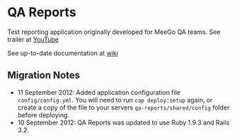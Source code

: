 # QA Reports

Test reporting application originally developed for MeeGo QA teams. See trailer at
[YouTube](http://www.youtube.com/watch?v=sOUkwJT2RBo)

See up-to-date documentation at [wiki](https://github.com/leonidas/qa-reports/wiki)

## Migration Notes

*   11 September 2012: Added application configuration file `config/config.yml`. You
    will need to run `cap deploy:setup` again, or create a copy of the file to your
    servers `qa-reports/shared/config` folder before deploying.
*   10 September 2012: QA Reports was updated to use Ruby 1.9.3 and Rails 3.2.
